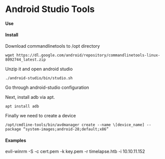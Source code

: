 # Android Studio Tools
#### Use


#### Install
Download commandlinetools to /opt directory
```
wget https://dl.google.com/android/repository/commandlinetools-linux-8092744_latest.zip  
```

Unzip it and open android studio
````
./android-studio/bin/studio.sh
````

Go through android-studio configuration

Next, install adb via apt.
```
apt install adb
```

Finally we need to create a device 
```
/opt/cmdline-tools/bin/avdmanager create --name \[device_name] --package “system-images;android-28;default;x86”
```

#### Examples
evil-winrm -S -c cert.pem -k key.pem -r timelapse.htb -i 10.10.11.152
